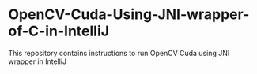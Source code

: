 # OpenCV-Cuda-Using-JNI-wrapper-of-C-in-IntelliJ
This repository contains instructions to run OpenCV Cuda using JNI wrapper in IntelliJ

